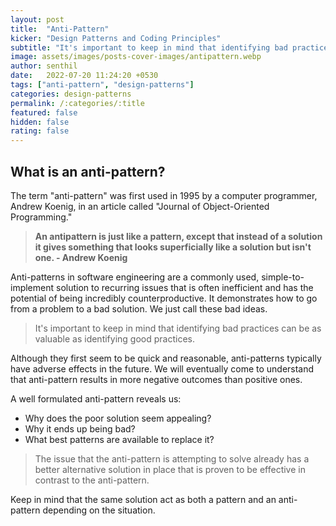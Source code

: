 ```yaml
---
layout: post
title:  "Anti-Pattern"
kicker: "Design Patterns and Coding Principles"
subtitle: "It's important to keep in mind that identifying bad practices can be as valuable as identifying good practices."
image: assets/images/posts-cover-images/antipattern.webp
author: senthil
date:   2022-07-20 11:24:20 +0530
tags: ["anti-pattern", "design-patterns"]
categories: design-patterns
permalink: /:categories/:title
featured: false
hidden: false
rating: false
---
```


## What is an anti-pattern?
The term "anti-pattern" was first used in 1995 by a computer programmer, Andrew Koenig, in an article called "Journal of Object-Oriented Programming."

> **An antipattern is just like a pattern, except that instead of a solution it gives something that looks superficially like a solution but isn't one. - Andrew Koenig**

Anti-patterns in software engineering are a commonly used, simple-to-implement solution to recurring issues that is often inefficient and has the potential of being incredibly counterproductive. It demonstrates how to go from a problem to a bad solution. We just call these bad ideas.

> It's important to keep in mind that identifying bad practices can be as valuable as identifying good practices.

Although they first seem to be quick and reasonable, anti-patterns typically have adverse effects in the future. We will eventually come to understand that anti-pattern results in more negative outcomes than positive ones.

A well formulated anti-pattern reveals us:

- Why does the poor solution seem appealing?
- Why it ends up being bad?
- What best patterns are available to replace it?

> The issue that the anti-pattern is attempting to solve already has a better alternative solution in place that is proven to be effective in contrast to the anti-pattern.

Keep in mind that the same solution act as both a pattern and an anti-pattern depending on the situation.